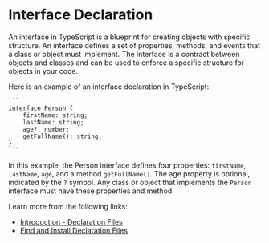# Interface Declaration

An interface in TypeScript is a blueprint for creating objects with specific structure. An interface defines a set of properties, methods, and events that a class or object must implement. The interface is a contract between objects and classes and can be used to enforce a specific structure for objects in your code.

Here is an example of an interface declaration in TypeScript:

    ```
    interface Person {
        firstName: string;
        lastName: string;
        age?: number;
        getFullName(): string;
    }
    ```

In this example, the Person interface defines four properties: `firstName`, `lastName`, `age`, and a method `getFullName()`. The age property is optional, indicated by the `?` symbol. Any class or object that implements the `Person` interface must have these properties and method.

Learn more from the following links:

- [Introduction - Declaration Files](https://www.typescriptlang.org/docs/handbook/declaration-files/introduction.html)
- [Find and Install Declaration Files](https://www.typescriptlang.org/docs/handbook/declaration-files/introduction.html#find-and-install-declaration-files)